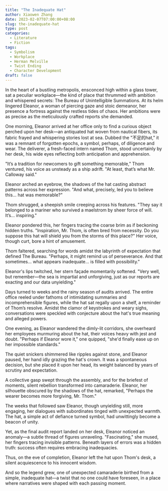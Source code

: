 ```yaml
---
title: "The Inadequate Hat"
author: Xiaowen Zhang
date: 2023-02-07T07:00:00+08:00
slug: the-inadequate-hat
type: post
categories:
  - Literature
  - Fiction
tags:
  - Symbolism
  - Workplace
  - Herman Melville
  - Twist Ending
  - Character Development
draft: false
---
```


In the heart of a bustling metropolis, ensconced high within a glass tower, sat a peculiar workplace—the kind of place that thrummed with ambition and whispered secrets: The Bureau of Unintelligible Summations. At its helm lingered Eleanor, a woman of piercing gaze and stoic demeanor, her presence a fortress against the restless tides of chaos. Her ambitions were as precise as the meticulously crafted reports she demanded. 

One morning, Eleanor arrived at her office only to find a curious object perched upon her desk—an antiquated hat woven from nautical fibers, its fabric frayed and whispering stories lost at sea. Dubbed the "不足的hat," it was a remnant of forgotten epochs, a symbol, perhaps, of diligence and wear. The deliverer, a fresh-faced intern named Thom, stood uncertainly by her desk, his wide eyes reflecting both anticipation and apprehension.

"It’s a tradition for newcomers to gift something memorable," Thom ventured, his voice as unsteady as a ship adrift. "At least, that’s what Mr. Calloway said."

Eleanor arched an eyebrow, the shadows of the hat casting abstract patterns across her expression. "And what, precisely, led you to believe this... hat was memorable?"

Thom shrugged, a sheepish smile creeping across his features. "They say it belonged to a mariner who survived a maelstrom by sheer force of will. It’s... inspiring."

Eleanor pondered this, her fingers tracing the coarse brim as if beckoning hidden truths. "Inspiration, Mr. Thom, is often bred from necessity. Do you suppose this hat will shield you from the storms of this place?" Her voice, though curt, bore a hint of amusement.

Thom faltered, searching for words amidst the labyrinth of expectation that defined The Bureau. "Perhaps, it might remind us of perseverance. And that sometimes... what appears inadequate... is filled with possibility."

Eleanor's lips twitched, her stern façade momentarily softened. "Very well, but remember—the sea is impartial and unforgiving, just as our reports are exacting and our data unyielding."

Days turned to weeks and the rainy season of audits arrived. The entire office reeled under fathoms of intimidating summaries and incomprehensible figures, while the hat sat regally upon a shelf, a reminder of Thom’s resolve. Amidst the clamor of keystrokes and weary sighs, conversations were speckled with conjecture about the hat's true meaning and alleged powers.

One evening, as Eleanor wandered the dimly-lit corridors, she overheard her employees murmuring about the hat, their voices heavy with jest and doubt. "Perhaps if Eleanor wore it," one quipped, "she'd finally ease up on her impossible standards."

The quiet snickers shimmered like ripples against stone, and Eleanor paused, her hand idly grazing the hat's crown. It was a spontaneous decision, but she placed it upon her head, its weight balanced by years of scrutiny and expectation.

A collective gasp swept through the assembly, and for the briefest of moments, silent rebellion transformed into camaraderie. Eleanor, her silhouette obscured by the shadows of the hat, remarked, "Perhaps the wearer becomes more forgiving, Mr. Thom."

The weeks that followed saw Eleanor, though unyielding still, more engaging, her dialogues with subordinates tinged with unexpected warmth. The hat, a simple act of defiance turned symbol, had unwittingly become a beacon of unity.

Yet, as the final audit report landed on her desk, Eleanor noticed an anomaly—a subtle thread of figures unraveling. "Fascinating," she mused, her fingers tracing invisible patterns. Beneath layers of errors was a hidden truth: success often requires embracing inadequacies.

Thus, on the eve of completion, Eleanor left the hat upon Thom's desk, a silent acquiescence to his innocent wisdom. 

And so the legend grew, one of unexpected camaraderie birthed from a simple, inadequate hat—a twist that no one could have foreseen, in a place where narratives were shaped with each passing moment.
